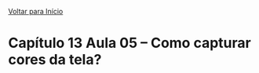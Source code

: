 [Voltar para Início](https://github.com/vinis-moraes/curso-html-css)
# Capítulo 13 Aula 05 – Como capturar cores da tela?
